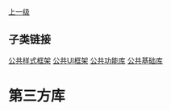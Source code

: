 [上一级](../)

## 子类链接
[公共样式框架](/frontend/layerBusiness/systemBusiness/libraryThird/frameworkStyle) [公共UI框架](/frontend/layerBusiness/systemBusiness/libraryThird/frameworkUI) [公共功能库](/frontend/layerBusiness/systemBusiness/libraryThird/function) [公共基础库](/frontend/layerBusiness/systemBusiness/libraryThird/basic) 
# 第三方库
